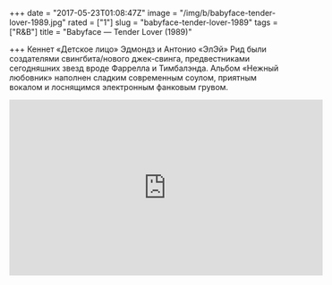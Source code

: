 +++
date = "2017-05-23T01:08:47Z"
image = "/img/b/babyface-tender-lover-1989.jpg"
rated = ["1"]
slug = "babyface-tender-lover-1989"
tags = ["R&B"]
title = "Babyface — Tender Lover (1989)"

+++
Кеннет &laquo;Детское лицо&raquo; Эдмондз и&nbsp;Антонио &laquo;ЭлЭй&raquo; Рид были создателями свингбита/нового джек-свинга, предвестниками сегодняшних звезд вроде Фаррелла и&nbsp;Тимбалэнда. Альбом &laquo;Нежный любовник&raquo; наполнен сладким современным соулом, приятным вокалом и&nbsp;лоснящимся электронным фанковым грувом.

<iframe width="560" height="315" src="https://www.youtube.com/embed/W3egbD56y-0" frameborder="0" allowfullscreen></iframe>